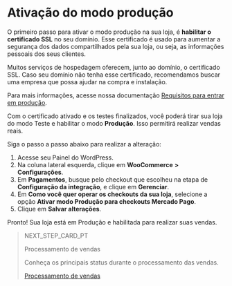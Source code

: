 # Ativação do modo produção

O primeiro passo para ativar o modo produção na sua loja, é **habilitar o certificado SSL** no seu domínio. Esse certificado é usado para aumentar a segurança dos dados compartilhados pela sua loja, ou seja, as informações pessoais dos seus clientes.

Muitos serviços de hospedagem oferecem, junto ao domínio, o certificado SSL. Caso seu domínio não tenha esse certificado, recomendamos buscar uma empresa que possa ajudar na compra e instalação. 

Para mais informações, acesse nossa documentação [Requisitos para entrar em produção](https://www.mercadopago[FAKER][URL][DOMAIN]/developers/pt/guides/online-payments/checkout-api/goto-production).

Com o certificado ativado e os testes finalizados, você poderá tirar sua loja do modo Teste e habilitar o modo **Produção**. Isso permitirá realizar vendas reais.

 Siga o passo a passo abaixo para realizar a alteração:


1. Acesse seu Painel do WordPress.
2. Na coluna lateral esquerda, clique em **WooCommerce** **> Configurações**.
3. Em **Pagamentos**, busque pelo checkout que escolheu na etapa de **Configuração da integração**, e clique em **Gerenciar**.
4. Em **Como você quer operar os checkouts da sua loja**, selecione a opção **Ativar modo Produção para checkouts Mercado Pago**. 
5. Clique em **Salvar alterações**.

Pronto! Sua loja está em Produção e habilitada para realizar suas vendas.

> NEXT_STEP_CARD_PT
>
> Processamento de vendas
>
> Conheça os principais status durante o processamento das vendas.
>
> [Processamento de vendas](https://www.mercadopago[FAKER][URL][DOMAIN]/developers/pt/guides/plugins/woocommerce/sales-processing)
